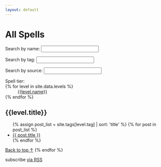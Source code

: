 ```yaml
---
layout: default
---
```


<div class="home">
  <h1 class="page-heading">All Spells</h1>
  <p id="spellSearch">Search by name: <input type="search" class="jetsSearch" id="jetsSearch"></p>
  <p id="tagSearch">Search by tag: <input type="search" name="tagSearch" id="tagSearchBar" class="jetsSearch"></p>
  <p id="sourceSearch">Search by source: <input type="search" name="sourceSearch" id="sourceSearchBar" class="jetsSearch"></p>
   <dl class="tag-list">
    <dt>Spell tier:</dt>
    {% for level in site.data.levels %}
    <dd>
      <a href="#{{level.tag}}">{{level.name}}</a>
    </dd>
    {% endfor %}
   </dl
  {% for level in site.data.levels %}
    <a id="{{level.tag}}"></a>
    <h2 class="post-list-head jetsHide">{{level.title}}</h2>
    <ul class="post-list jetsContent">
      {% assign post_list = site.tags[level.tag] | sort: 'title' %}
      {% for post in post_list %}
        <li class="post-link-container" data-tags="{{ post.tags | join: ',' }}" data-sources="{{ post.sources | join: ',' }}">
          <a class="post-link" href="{{ post.url | prepend: site.baseurl }}">{{ post.title }}</a>
        </li>
      {% endfor %}
    </ul>
    <a class="post-meta jetsHide" href="#top">Back to top &#8593;</a>
  {% endfor %}

  <p class="rss-subscribe">subscribe <a href="{{ "/feed.xml" | prepend: site.baseurl }}">via RSS</a></p>

</div>
